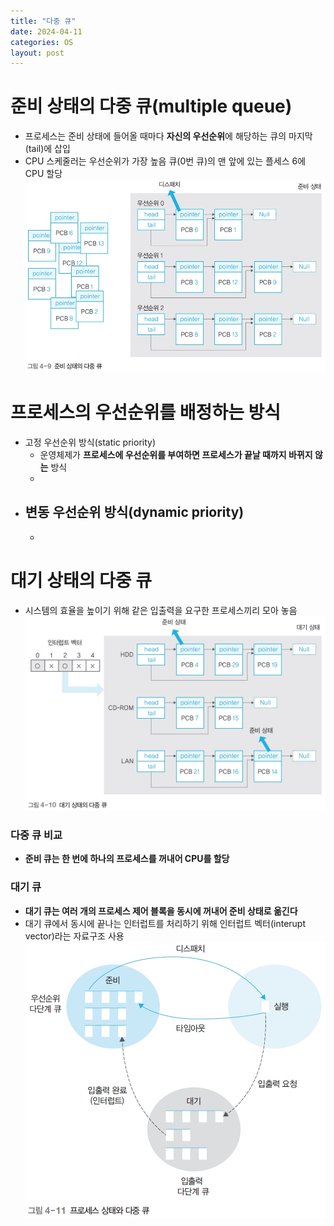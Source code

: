 ```yaml
---
title: "다중 큐"
date: 2024-04-11
categories: OS
layout: post
---
```

# 준비 상태의 다중 큐(multiple queue)
- 프로세스는 준비 상태에 들어올 때마다 **자신의 우선순위**에 해당하는 큐의 마지막(tail)에 삽입
- CPU 스케줄러는 우선순위가 가장 높음 큐(0번 큐)의 맨 앞에 있는 플세스 6에 CPU 할당
![multiple queue](/assets/osimg/multiple_queue.png)

# 프로세스의 우선순위를 배정하는 방식
- 고정 우선순위 방식(static priority)
    - 운영체제가 **프로세스에 우선순위를 부여하면 프로세스가 끝날 때까지 바뀌지 않는** 방식
    -
- 변동 우선순위 방식(dynamic priority)
    -
    -
# 대기 상태의 다중 큐
- 시스템의 효율을 높이기 위해 같은 입출력을 요구한 프로세스끼리 모아 놓음
![temp](/assets/osimg/temp.png)

### 다중 큐 비교
- **준비 큐는 한 번에 하나의 프로세스를 꺼내어 CPU를 할당**

### 대기 큐
- **대기 큐는 여러 개의 프로세스 제어 블록을 동시에 꺼내어 준비 상태로 옮긴다**
- 대기 큐에서 동시에 끝나는 인터럽트를 처리하기 위해 인터럽트 벡터(interupt vector)라는 자료구조 사용
![state](/assets/osimg/state.png)
